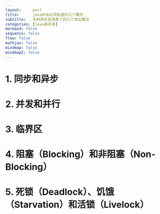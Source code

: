 ```yaml
---
layout:     post
title:      java并发必须知道的几个概念
subtitle:   先熟悉并发场景下的几个常见概念
categories: [java高并发]
mermaid: false
sequence: false
flow: false
mathjax: false
mindmap: false
mindmap2: false
---
```


# 1. 同步和异步

# 2. 并发和并行

# 3. 临界区

# 4. 阻塞（Blocking）和非阻塞（Non-Blocking）

# 5. 死锁（Deadlock）、饥饿（Starvation）和活锁（Livelock）

